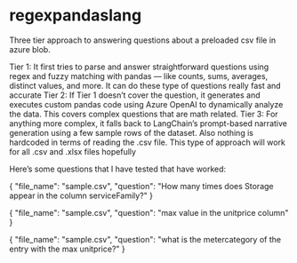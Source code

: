 # regexpandaslang

Three tier approach to answering questions about a preloaded csv file in azure blob.

Tier 1: It first tries to parse and answer straightforward questions using regex and fuzzy matching with pandas — like counts, sums, averages, distinct values, and more. It can do these type of questions really fast and accurate
Tier 2: If Tier 1 doesn’t cover the question, it generates and executes custom pandas code using Azure OpenAI to dynamically analyze the data. This covers complex questions that are math related.
Tier 3: For anything more complex, it falls back to LangChain’s prompt-based narrative generation using a few sample rows of the dataset.
Also nothing is hardcoded in terms of reading the .csv file. This type of approach will work for all .csv and .xlsx files hopefully


Here’s some questions that I have tested that have worked:

{ "file_name": "sample.csv",
  "question": "How many times does Storage appear in the column serviceFamily?" }
 
{ "file_name": "sample.csv", "question": "max value in the unitprice column" }
 
{ "file_name": "sample.csv", "question": "what is the metercategory of the entry with the max unitprice?" }
